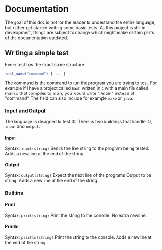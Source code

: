 # Documentation
The goal of this doc is not for the reader to understand the entire language, but rather get started writing some basic tests. As this project  is still in development, things are subject to change which might make certain parts of the documentation outdated.

## Writing a simple test
Every test has the exact same structure:
```javascript
test_name("command") { ... }
```
The command is the command to run the program you are trying to test. For example if I have a project called `hash` written in c with a main file called main.c that compiles to main, you would write "./main" instead of "command". The field can also include for example `make` or `java`.

### Input and Output
The language is designed to test IO. There is two buildings that handle IO, `input` and `output`.

#### Input
Syntax: `input(string)`
Sends the line string to the program being tested. Adds a new line at the end of the string. 

#### Output
Syntax: `output(string)`
Expect the next line of the programs Output to be string. Adds a new line at the end of the string.

### Builtins
#### Print
Syntax: `print(string)`
Print the string to the console. No extra newline.

#### Println
Syntax: `println(string)`
Print the string to the console. Adds a newline at the end of the string.